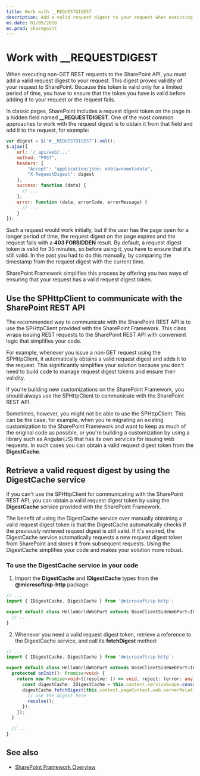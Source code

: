 ```yaml
---
title: Work with __REQUESTDIGEST
description: Add a valid request digest to your request when executing non-GET REST requests to the SharePoint API. 
ms.date: 01/09/2018
ms.prod: sharepoint
---
```



# Work with __REQUESTDIGEST

When executing non-GET REST requests to the SharePoint API, you must add a valid request digest to your request. This digest proves validity of your request to SharePoint. Because this token is valid only for a limited period of time, you have to ensure that the token you have is valid before adding it to your request or the request fails. 

In classic pages, SharePoint includes a request digest token on the page in a hidden field named **__REQUESTDIGEST**. One of the most common approaches to work with the request digest is to obtain it from that field and add it to the request, for example:

```js
var digest = $('#__REQUESTDIGEST').val();
$.ajax({
    url: '/_api/web/...'
    method: "POST",
    headers: {
        "Accept": "application/json; odata=nometadata",
        "X-RequestDigest": digest
    },
    success: function (data) {
      // ...
    },
    error: function (data, errorCode, errorMessage) {
      // ...
    }
});
```

Such a request would work initially, but if the user has the page open for a longer period of time, the request digest on the page expires and the request fails with a **403 FORBIDDEN** result. By default, a request digest token is valid for 30 minutes, so before using it, you have to ensure that it's still valid. In the past you had to do this manually, by comparing the timestamp from the request digest with the current time. 

SharePoint Framework simplifies this process by offering you two ways of ensuring that your request has a valid request digest token.

## Use the SPHttpClient to communicate with the SharePoint REST API

The recommended way to communicate with the SharePoint REST API is to use the SPHttpClient provided with the SharePoint Framework. This class wraps issuing REST requests to the SharePoint REST API with convenient logic that simplifies your code. 

For example, whenever you issue a non-GET request using the SPHttpClient, it automatically obtains a valid request digest and adds it to the request. This significantly simplifies your solution because you don't need to build code to manage request digest tokens and ensure their validity.

If you're building new customizations on the SharePoint Framework, you should always use the SPHttpClient to communicate with the SharePoint REST API. 

Sometimes, however, you might not be able to use the SPHttpClient. This can be the case, for example, when you're migrating an existing customization to the SharePoint Framework and want to keep as much of the original code as possible, or you're building a customization by using a library such as Angular(JS) that has its own services for issuing web requests. In such cases you can obtain a valid request digest token from the **DigestCache**.

## Retrieve a valid request digest by using the DigestCache service

If you can't use the SPHttpClient for communicating with the SharePoint REST API, you can obtain a valid request digest token by using the **DigestCache** service provided with the SharePoint Framework. 

The benefit of using the DigestCache service over manually obtaining a valid request digest token is that the DigestCache automatically checks if the previously retrieved request digest is still valid. If it's expired, the DigestCache service automatically requests a new request digest token from SharePoint and stores it from subsequent requests. Using the DigestCache simplifies your code and makes your solution more robust.

### To use the DigestCache service in your code

1. Import the **DigestCache** and **IDigestCache** types from the **@microsoft/sp-http** package:

  ```ts
  // ...
  import { IDigestCache, DigestCache } from '@microsoft/sp-http';

  export default class HelloWorldWebPart extends BaseClientSideWebPart<IHelloWorldWebPartProps> {
    // ...
  }
  ```

2. Whenever you need a valid request digest token, retrieve a reference to the DigestCache service, and call its **fetchDigest** method:

  ```ts
  // ...
  import { IDigestCache, DigestCache } from '@microsoft/sp-http';

  export default class HelloWorldWebPart extends BaseClientSideWebPart<IHelloWorldWebPartProps> {
    protected onInit(): Promise<void> {
      return new Promise<void>((resolve: () => void, reject: (error: any) => void): void => {
        const digestCache: IDigestCache = this.context.serviceScope.consume(DigestCache.serviceKey);
        digestCache.fetchDigest(this.context.pageContext.web.serverRelativeUrl).then((digest: string): void => {
          // use the digest here
          resolve();
        });
      });
    }

    // ...
  }
  ```

  ## See also

- [SharePoint Framework Overview](../../sharepoint-framework-overview.md)